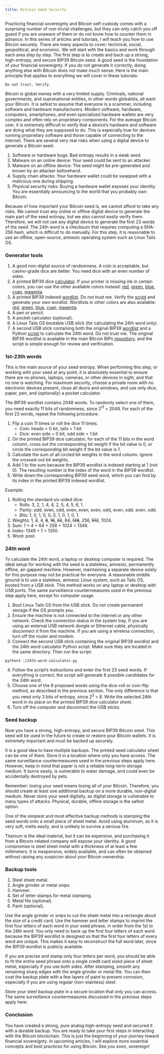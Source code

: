 ```yaml
---
title: Bitcoin Seed Security
---
```


Practicing financial sovereignty and Bitcoin self-custody comes with a surprising number of non-trivial challenges, but they can only catch you off guard if you are unaware of them or do not know how to counter them in advance. In this series of articles and tutorials, I will teach you how to use Bitcoin securely. There are many aspects to cover: technical, social, geopolitical, and economic. We will start with the basics and work through each area step by step. The first step is to create and back up a strong, high-entropy, and secure BIP39 Bitcoin seed. A good seed is the foundation of your financial sovereignty. If you do not generate it correctly, doing anything else with Bitcoin does not make much sense. Here is the main principle that applies to everything we will cover in these tutorials:

```
Do not trust. Verify.
```

Bitcoin is global money with a very limited supply. Criminals, national governments, and supranational entities, in other words globalists, all want your Bitcoin. It is safest to assume that everyone is a scammer, including software and hardware manufacturers. Modern software, hardware, computers, smartphones, and even specialized hardware wallets are very complex and often rely on proprietary components. For the average Bitcoin user, it is extremely difficult to verify that a device’s hardware and software are doing what they are supposed to do. This is especially true for devices running proprietary software and those capable of connecting to the internet. There are several very real risks when using a digital device to generate a Bitcoin seed:

1. Software or hardware bugs: Bad entropy results in a weak seed.
2. Malware on an online device: Your seed could be sent to an attacker.
3. Malware on an offline device: The seed might be pre-generated and known by an attacker beforehand.
4. Supply chain attacks: Your hardware wallet could be swapped with a malicious one during shipping.
5. Physical security risks: Buying a hardware wallet exposes your identity. You are essentially announcing to the world that you probably own Bitcoin.

Because of how important your Bitcoin seed is, we cannot afford to take any risks. We cannot trust any online or offline digital device to generate the main part of the seed entropy, but we also cannot easily verify them. Therefore, we will not use any digital device to generate the first 23 words of the seed. The 24th word is a checksum that requires computing a SHA-256 hash, which is difficult to do manually. For this step, it is reasonable to use an offline, open-source, amnesic operating system such as Linux Tails OS.

### Generator tools

1. A good non-digital source of randomness. A coin is acceptable, but casino-grade dice are better. You need dice with an even number of sides.
2. A printed BIP39 dice [calculator](/bip39/calculator.html). If your printer is missing ink in certain colors, you can use the other available colors instead: [red](/bip39/calculator-red.html), [green](/bip39/calculator-green.html), [blue](/bip39/calculator-blue.html), [cyan](/bip39/calculator-cyan.html), [magenta](/bip39/calculator-magenta.html).
3. A printed BIP39 indexed [wordlist](/bip39/wordlist.html). Do not trust me. Verify the [script](https://github.com/functora/functora.github.io/blob/master/nix/bip39-wordlist.nix) and generate your own wordlist. Wordlists in other colors are also available: [red](/bip39/wordlist-red.html), [green](/bip39/wordlist-green.html), [blue](/bip39/wordlist-blue.html), [cyan](/bip39/wordlist-cyan.html), [magenta](/bip39/wordlist-magenta.html).
4. A pen or pencil.
5. A pocket calculator (optional).
6. A Linux Tails OS bootable USB stick (for calculating the 24th word only).
7. A second USB stick containing both the original BIP39 [wordlist](/bip39/english.txt) and a Python [script](/bip39/24th-word-calculator.py) to calculate the 24th word. Do not trust me. The original BIP39 wordlist is available in the main Bitcoin BIPs [repository](https://github.com/bitcoin/bips/blob/master/bip-0039/english.txt), and the script is simple enough for review and verification.

### 1st-23th words

This is the main source of your seed entropy. When performing this step, or working with your seed at any point, it is absolutely essential to ensure there are no phones, laptops, cameras, or other devices in sight, and that no one is watching. For maximum security, choose a private room with no electronic devices present, close all doors and windows, and use only dice, paper, pen, and (optionally) a pocket calculator.

The BIP39 wordlist contains 2048 words. To randomly select one of them, you need exactly 11 bits of randomness, since 2<sup>11</sup> = 2048. For each of the first 23 words, repeat the following procedure:

1. Flip a coin 11 times or roll the dice 11 times.
   - Coin: heads = 0 bit, tails = 1 bit
   - Dice: even side = 0 bit, odd side = 1 bit
2. On the printed BIP39 dice calculator, for each of the 11 bits in the word column, cross out the corresponding bit weight if the bit value is 0, or circle the corresponding bit weight if the bit value is 1.
3. Calculate the sum of all circled bit weights in the word column. Ignore the crossed-out bit weights.
4. Add 1 to the sum because the BIP39 wordlist is indexed starting at 1 (not 0). The resulting number is the index of the word in the BIP39 wordlist.
5. Write down the corresponding BIP39 seed word, which you can find by its index in the printed BIP39 indexed wordlist.

Example:

1. Rolling the standard six-sided dice:
   - Rolls: 3, 2, 1, 4, 4, 2, 5, 4, 5, 6, 1.
   - Parity: odd, even, odd, even, even, even, odd, even, odd, even, odd.
   - Bits: 1, 0, 1, 0, 0, 0, 1, 0, 1, 0, 1.
2. Weights: 1, ~~2~~, 4, ~~8~~, ~~16~~, ~~32~~, 64, ~~128~~, 256, ~~512~~, 1024.
3. Sum: 1 + 4 + 64 + 256 + 1024 = 1349.
4. Index: 1349 + 1 = 1350.
5. Word: post.

### 24th word

To calculate the 24th word, a laptop or desktop computer is required. The ideal setup for working with the seed is a stateless, amnesic, permanently offline, air-gapped machine. However, maintaining a separate device solely for this purpose may not be practical for everyone. A reasonable middle ground is to use a stateless, amnesic Linux system, such as Tails OS, booted from a USB stick. This method works on any laptop or desktop with USB ports. The same surveillance countermeasures used in the previous step apply here, except for computer usage.

1. Boot Linux Tails OS from the USB stick. Do not create permanent storage if the OS prompts you.
2. Ensure the machine is not connected to the internet or any other network. Check the connection status in the system tray. If you are using an external USB network dongle or Ethernet cable, physically disconnect it from the machine. If you are using a wireless connection, turn off the router and modem.
3. Connect the second USB stick containing the original BIP39 wordlist and the 24th word calculator Python script. Make sure they are located in the same directory. Then run the script:

```shell
python3 ./24th-word-calculator.py
```

4. Follow the script’s instructions and enter the first 23 seed words. If everything is correct, the script will generate 8 possible candidates for the 24th word.
5. Choose one of the 8 proposed words using the dice-roll or coin-flip method, as described in the previous section. The only difference is that you need only 3 bits of entropy, since 2<sup>3</sup> = 8. Write the selected 24th word in its place on the printed BIP39 dice calculator sheet.
6. Turn off the computer and disconnect the USB sticks.

### Seed backup

Now you have a strong, high-entropy, and secure BIP39 Bitcoin seed. This seed will be used in the future to create or restore your Bitcoin wallets. It is extremely important and must be backed up securely.

It is a good idea to have multiple backups. The printed seed calculator sheet can be one of them. Store it in a location where only you have access. The same surveillance countermeasures used in the previous steps apply here. However, keep in mind that paper is not a reliable long-term storage medium. It burns easily, is vulnerable to water damage, and could even be accidentally destroyed by pets.

Remember: losing your seed means losing all of your Bitcoin. Therefore, you should create at least one additional backup on a more durable, non-digital medium. Never store your seed digitally, as digital storage is vulnerable to many types of attacks. Physical, durable, offline storage is the safest option.

One of the simplest and most effective backup methods is stamping the seed words onto a small piece of sheet metal. Avoid using aluminum, as it is very soft, melts easily, and is unlikely to survive a serious fire.

Titanium is the ideal material, but it can be expensive, and purchasing it from a Bitcoin-related company will expose your identity. A good compromise is steel sheet metal with a thickness of at least a few millimeters. It is inexpensive, widely available, and can often be obtained without raising any suspicion about your Bitcoin ownership.

### Backup tools

1. Steel sheet metal.
2. Angle grinder or metal snips.
3. Hammer.
4. Set of letter stamps for metal stamping.
5. Metal file (optional).
6. Paint (optional).

Use the angle grinder or snips to cut the sheet metal into a rectangle about the size of a credit card. Use the hammer and letter stamps to imprint the first four letters of each word in your seed phrase, in order from the 1st to the 24th word. You only need to back up the first four letters of each word because the BIP39 wordlist is designed so that the first four letters of every word are unique. This makes it easy to reconstruct the full word later, since the BIP39 wordlist is publicly available.

If you are precise and stamp only four letters per word, you should be able to fit the entire seed phrase onto a single credit card sized piece of sheet metal, especially if you use both sides. After stamping, smooth any remaining sharp edges with the angle grinder or metal file. You can then coat the backup plate with a few layers of paint to prevent corrosion, especially if you are using regular (non-stainless) steel.

Store your steel backup plate in a secure location that only you can access. The same surveillance countermeasures discussed in the previous steps apply here.

### Conclusion

You have created a strong, pure analog high-entropy seed and secured it with a durable backup. You are ready to take your first steps in interacting with the Bitcoin blockchain. This is just the beginning of your journey toward financial sovereignty. In upcoming articles, I will explore more essential concepts and best practices for using Bitcoin. See you soon, sovereign!
